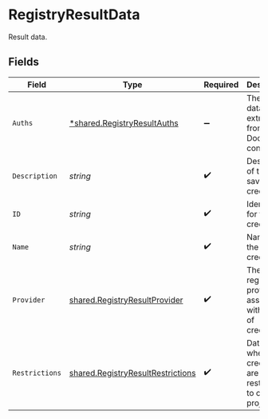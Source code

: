 # RegistryResultData

Result data.


## Fields

| Field                                                                                         | Type                                                                                          | Required                                                                                      | Description                                                                                   | Example                                                                                       |
| --------------------------------------------------------------------------------------------- | --------------------------------------------------------------------------------------------- | --------------------------------------------------------------------------------------------- | --------------------------------------------------------------------------------------------- | --------------------------------------------------------------------------------------------- |
| `Auths`                                                                                       | [*shared.RegistryResultAuths](../../../pkg/models/shared/registryresultauths.md)              | :heavy_minus_sign:                                                                            | The `auths` data extracted from your Docker config file.                                      |                                                                                               |
| `Description`                                                                                 | *string*                                                                                      | :heavy_check_mark:                                                                            | Description of the saved credentials.                                                         | This is a set of saved credentials.                                                           |
| `ID`                                                                                          | *string*                                                                                      | :heavy_check_mark:                                                                            | Identifier for the credentials.                                                               | example-credentials                                                                           |
| `Name`                                                                                        | *string*                                                                                      | :heavy_check_mark:                                                                            | Name of the saved credentials.                                                                | Example Credentials                                                                           |
| `Provider`                                                                                    | [shared.RegistryResultProvider](../../../pkg/models/shared/registryresultprovider.md)         | :heavy_check_mark:                                                                            | The registry provider associated with this set of credentials.                                | dockerhub                                                                                     |
| `Restrictions`                                                                                | [shared.RegistryResultRestrictions](../../../pkg/models/shared/registryresultrestrictions.md) | :heavy_check_mark:                                                                            | Data about whether the credentials are restricted to certain projects.                        |                                                                                               |